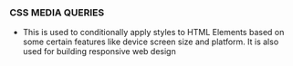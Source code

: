 
### CSS MEDIA QUERIES

- This is used to conditionally apply styles to HTML Elements based on some certain features like
  device screen size and platform. It is also used for building responsive web design